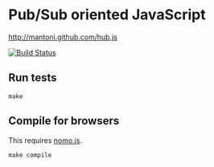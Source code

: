 # Pub/Sub oriented JavaScript

http://mantoni.github.com/hub.js

[![Build Status](https://secure.travis-ci.org/mantoni/hub.js.png?branch=rewrite)](http://travis-ci.org/mantoni/hub.js)

## Run tests

`make`

## Compile for browsers

This requires [nomo.js](https://github.com/mantoni/nomo.js).

`make compile`
